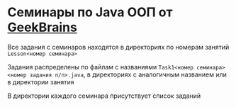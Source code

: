 # Семинары по Java ООП от [GeekBrains](gb.ru)
Все задания с семинаров находятся в директориях по номерам занятий
`Lesson<номер семинара>`

Задания распределены по файлам с названиями
`Task1<номер семинара><номер задания п/п>.java`, 
в директориях с аналогичным названием или в директории занятия

В директории каждого семинара присутствует список заданий